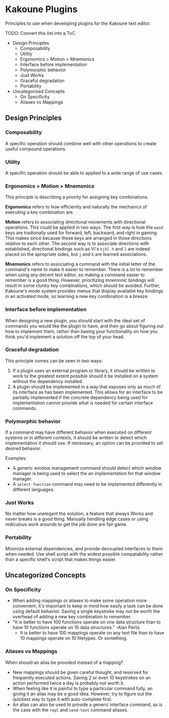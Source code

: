 # Kakoune Plugins
Principles to use when developing plugins for the Kakoune text editor.

TODO: Convert this list into a ToC
- Design Principles
  - Composability
  - Utility
  - Ergonomics > Motion > Mnemonics
  - Interface before implementation
  - Polymorphic behavior
  - Just Works
  - Graceful degradation
  - Portability
- Uncategorized Concepts
  - On Specificity
  - Aliases vs Mappings

## Design Principles

### Composability
A specific operation should combine well with other operations to create
useful compound operations.

### Utility
A specific operation should be able to applied to a wide range of use cases.

### Ergonomics > Motion > Mnemonics
This principle is describing a priority for assigning key combinations.

**Ergonomics** refers to how efficiently and naturally the mechanics of
executing a key combination are.

**Motion** refers to associating directional movements with directional
operations. This could be applied in two ways. The first way is how the `wasd`
keys are tradionally used for forward, left, backward, and right in gaming.
This makes since because these keys are arranged in those directions relative
to each other. The second way is to associate directions with established,
directional bindings such as Vi's `hjkl`. `h` and `l` are indeed placed on
the apropriate sides, but `j` and `k` are learned associations.

**Mnemonics** refers to associating a command with the initial letter of the
command's name to make it easier to remember. There is a lot to remember when
using any decent text editor, so making a command easier to remember is a good
thing. However, prioritizing mnemonic bindings will result in some clunky key
combinations, which should be avoided. Further, Kakoune's mode system provides
menus that display available key bindings in an activated mode, so learning a
new key combination is a breeze.

### Interface before implementation
When designing a new plugin, you should start with the ideal set of commands
you would like the plugin to have, and then go about figuring out how to
implement them, rather than basing your functionality on how you think you'd
implement a solution off the top of your head.

### Graceful degradation
This principle comes can be seen in two ways:
1. If a plugin uses an external program or library, it should be written to work
   to the greatest extent possible should it be installed on a system without
   the dependency installed.
2. A plugin should be implemented in a way that exposes only as much of its
   interface as has been implemented. This allows for an interface to be
   partially implemented if the concrete dependency being used for
   implementation cannot provide what is needed for certain interface commands.

### Polymorphic behavior
If a command may have different behavior when executed on different systems or
in different contexts, it should be written to detect which implementation it
should use. If necessary, an option can be provided to set desired behavior.

Examples:
- A generic window management command should detect which window manager is
  being used to select the an implementation for that window manager.
- A `select-function` command may need to be implemented differently in different
  languages.

### Just Works
No matter how unelegant the solution, a feature that always Works and never
breaks is a good thing. Manually handling edge cases or using rediculous
work arounds to get the job done are fair game.

### Portability
Minimize external dependencies, and provide decoupled interfaces to them when
needed. Use shell script with the widest possible compatability rather than a
specific shell's script that makes things easier.

## Uncategorized Concepts

### On Specificity
- When adding mappings or aliases to make some operation more convenient,
  it's important to keep in mind how easily a task can be done using default
  behavior. Saving a single keystroke may not be worth the overhead of adding
  a new key combination to remember.
- "It is better to have 100 functions operate on one data structure than to
   have 10 functions operate on 10 data structures." -Alan Perlis
  - It is better to have 100 mappings operate on any text file than to have 10
    mappings operate on 10 filetypes. Or something.

### Aliases vs Mappings
When should an alias be provided instead of a mapping?
- New mappings should be given careful thought, and reserved for frequently
  executed actions. Saving 2 or even 10 keystrokes on an action performed
  twice a day is probably not worth it.
- When feeling like it is painful to type a particular command fully, an giving
  it an alias may be a good idea. However, try to figure out the quickest way
  to type it with auto-complete first.
- An alias can also be used to provide a generic interface command, as is the
  case with the `repl` and `send-text` command aliases.
